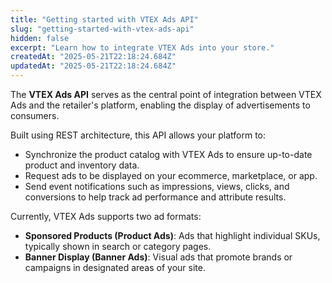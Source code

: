 ```yaml
---
title: "Getting started with VTEX Ads API"
slug: "getting-started-with-vtex-ads-api"
hidden: false
excerpt: "Learn how to integrate VTEX Ads into your store."
createdAt: "2025-05-21T22:18:24.684Z"
updatedAt: "2025-05-21T22:18:24.684Z"
---
```


The **VTEX Ads API** serves as the central point of integration between VTEX Ads and the retailer's platform, enabling the display of advertisements to consumers.

Built using REST architecture, this API allows your platform to:

- Synchronize the product catalog with VTEX Ads to ensure up-to-date product and inventory data.
- Request ads to be displayed on your ecommerce, marketplace, or app.
- Send event notifications such as impressions, views, clicks, and conversions to help track ad performance and attribute results.

Currently, VTEX Ads supports two ad formats:

- **Sponsored Products (Product Ads)**: Ads that highlight individual SKUs, typically shown in search or category pages.
- **Banner Display (Banner Ads)**: Visual ads that promote brands or campaigns in designated areas of your site.
